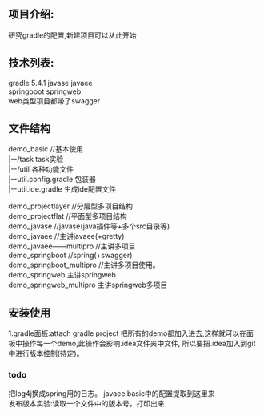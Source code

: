 ## 项目介绍:
研究gradle的配置,新建项目可以从此开始  
  

## 技术列表:
gradle 5.4.1  javase  javaee    
springboot springweb   
web类型项目都带了swagger  

## 文件结构
 demo_basic //基本使用  
 |--/task  task实验     
 |--/util  各种功能文件   
      |--util.config.gradle   包装器   
      |--util.ide.gradle   生成ide配置文件    
 
 demo_projectlayer //分层型多项目结构  
 demo_projectflat  //平面型多项目结构  
 demo_javase   //javase(java插件等+多个src目录等)  
 demo_javaee  //主讲javaee(+gretty)    
 demo_javaee——multipro  //主讲多项目   
 demo_springboot  //spring(+swagger)   
 demo_springboot_multipro  //主讲多项目使用。    
 demo_springweb   主讲springweb  
 demo_springweb_multipro   主讲springweb多项目  


## 安装使用
1.gradle面板:attach gradle project 把所有的demo都加入进去,这样就可以在面板中操作每一个demo,此操作会影响.idea文件夹中文件,
  所以要把.idea加入到git中进行版本控制(待定)。  
  

### todo 
把log4j换成spring用的日志。
javaee.basic中的配置提取到这里来  
发布版本实验:读取一个文件中的版本号，打印出来  


